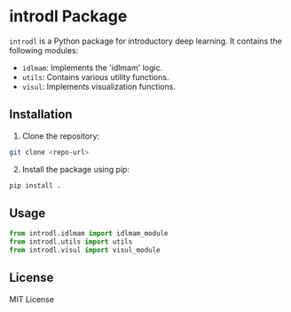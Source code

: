 # introdl Package

`introdl` is a Python package for introductory deep learning. It contains the following modules:

- `idlmam`: Implements the 'idlmam' logic.
- `utils`: Contains various utility functions.
- `visul`: Implements visualization functions.

## Installation

1. Clone the repository:
```bash
git clone <repo-url>
```

2. Install the package using pip:
```bash
pip install .
```

## Usage

```python
from introdl.idlmam import idlmam_module
from introdl.utils import utils
from introdl.visul import visul_module
```

## License
MIT License
